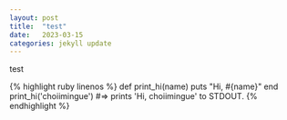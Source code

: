 ```yaml
---
layout: post
title:  "test"
date:   2023-03-15
categories: jekyll update
---
```

test

{% highlight ruby linenos %}
def print_hi(name)
  puts "Hi, #{name}"
end
print_hi('choiimingue')
#=> prints 'Hi, choiimingue' to STDOUT.
{% endhighlight %}
